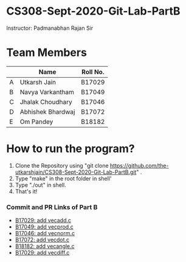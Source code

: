 

# CS308-Sept-2020-Git-Lab-PartB
Instructor: Padmanabhan Rajan Sir
# Team Members

|   | Name | Roll No.  |
|--------|--------|--------|
|A| Utkarsh Jain  | B17029  |
|B| Navya Varkantham | B17049  |
|C| Jhalak Choudhary    | B17046  |
|D|  Abhishek Bhardwaj | B17072  |
|E|  Om Pandey | B18182  |

# How to run the program?
1. Clone the Repository using "git clone https://github.com/the-utkarshjain/CS308-Sept-2020-Git-Lab-PartB.git" . 
2. Type "make" in the root folder in shell'
3. Type "./out" in shell.
4. That's it!

### Commit and PR Links of Part B

* [B17029: add vecadd.c] 
* [B17049: add vecprod.c] 
* [B17046: add vecnorm.c] 
* [B17072: add vecdot.c] 
* [B18182: add vecangle.c]
* [B17029: add vecdiff.c]

[//]: # (These are reference links)
   [B17029: add vecadd.c]: <https://github.com/the-utkarshjain/CS308-Sept-2020-Git-Lab-PartB/pull/2>
   [B17049: add vecprod.c]: <https://github.com/the-utkarshjain/CS308-Sept-2020-Git-Lab-PartB/pull/5>
   [B17046: add vecnorm.c]: <https://github.com/the-utkarshjain/CS308-Sept-2020-Git-Lab-PartB/pull/3>
   [B17072: add vecdot.c]: <https://github.com/the-utkarshjain/CS308-Sept-2020-Git-Lab-PartB/pull/4>
   [B18182: add vecangle.c]: <https://github.com/the-utkarshjain/CS308-Sept-2020-Git-Lab-PartB/pull/7>
   [B17029: add vecdiff.c]: <https://github.com/the-utkarshjain/CS308-Sept-2020-Git-Lab-PartB/pull/6>

